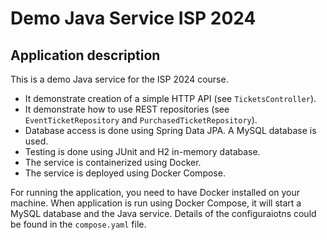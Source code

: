 # Demo Java Service ISP 2024

## Application description

This is a demo Java service for the ISP 2024 course. 
- It demonstrate creation of a simple HTTP API (see `TicketsController`).
- It demonstrate how to use REST repositories (see `EventTicketRepository` and `PurchasedTicketRepository`).
- Database access is done using Spring Data JPA. A MySQL database is used.
- Testing is done using JUnit and H2 in-memory database.
- The service is containerized using Docker.
- The service is deployed using Docker Compose.

For running the application, you need to have Docker installed on your machine. When application is run using Docker Compose, it will start a MySQL database and the Java service. Details of the configuraiotns could be found in the `compose.yaml` file.



